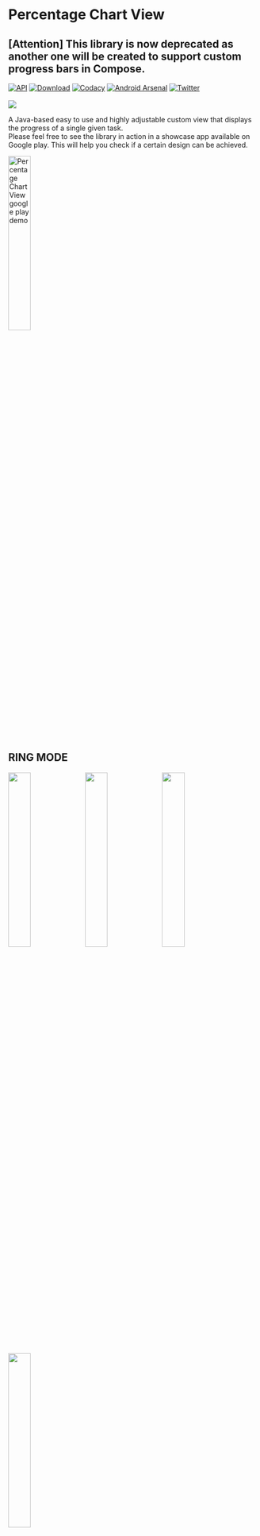 # Percentage Chart View
## [Attention] This library is now deprecated as another one will be created to support custom progress bars in Compose.
[![API](https://img.shields.io/badge/API-16%2B-brightgreen.svg?style=flat)](https://android-arsenal.com/api?level=16)
[![Download](https://api.bintray.com/packages/ramijemli/PercentageChartView/com.ramijemli.percentagechartview/images/download.svg?version=0.3.1)](https://bintray.com/ramijemli/PercentageChartView/com.ramijemli.percentagechartview/0.3.1/link)
[![Codacy](https://api.codacy.com/project/badge/Grade/41c7a0fa1c104a318e60dc4673e83590)](https://www.codacy.com/app/RamiJ3mli/PercentageChartView?utm_source=github.com&amp;utm_medium=referral&amp;utm_content=RamiJ3mli/PercentageChartView&amp;utm_campaign=Badge_Grade)
[![Android Arsenal](https://img.shields.io/badge/Android%20Arsenal-PercentageChartView-yellow.svg?style=flat)](https://android-arsenal.com/details/1/7600)
[![Twitter](https://img.shields.io/badge/Twitter-@RamiJemli-blue.svg?style=flat)](http://twitter.com/rami_jemli)
<br/>
<br/>
<img src="art/cover.png" />
<br/>

A Java-based easy to use and highly adjustable custom view that displays the progress of a single given task.
<br/>Please feel free to see the library in action in a showcase app available on Google play. This will help you check if a certain design can be achieved.

<a href="https://play.google.com/store/apps/details?id=com.ramijemli.percentagechartview"><img src="art/google-play-badge.png" title="Percentage Chart View google play demo"  width="30%"></a>

## RING MODE
<img src="art/showcase_1.gif" width="30%"/>  <img src="art/showcase_2.gif" width="30%"/>  <img src="art/showcase_3.gif" width="30%"/>  <br/>  <img src="art/showcase_4.gif" width="30%"/><br/>

## PIE MODE
<img src="art/showcase_5.gif" width="30%"/>  <img src="art/showcase_6.gif" width="30%"/>  <img src="art/showcase_7.gif" width="30%"/>  <br/>  <img src="art/showcase_8.gif" width="30%"/><br/>

## FILL MODE
<img src="art/showcase_9.gif" width="30%"/>  <img src="art/showcase_10.gif" width="30%"/>  <img src="art/showcase_11.gif" width="30%"/>  <br/>  <img src="art/showcase_12.gif" width="30%"/><br/>

## SETUP
Dependency should be declared in your app module level  `build.gradle` file:  
  
```  
dependencies {    

    implementation 'com.ramijemli.percentagechartview:percentagechartview:0.3.1' 
    
}  
```  

## HOW TO USE
```  
    <com.ramijemli.percentagechartview.PercentageChartView
        android:id="@+id/view_id"
        android:layout_width="match_parent"
        android:layout_height="match_parent"
        app:pcv_mode="pie"
        app:pcv_orientation="counter_clockwise"
        app:pcv_animDuration="800"
        app:pcv_animInterpolator="anticipate_overshoot"
        app:pcv_progress="10"
        app:pcv_startAngle="90"/>
  ```  

### Attributes  
| Name | Format | Default | Supported modes | Description |
| --- | :---: | :---: | :---: | --- | 
| `pcv_mode` | `enum` | `pie` | - | Sets percentage chart appearance to **`"ring"`**, **`"pie"`**, or **`"fill"`**. |  
| `pcv_orientation` | `enum` | `clockwise` | Pie, Ring | Sets progress's drawing direction to **`"clockwise"`** or **`"counter_clockwise"`**. |  
| `pcv_startAngle` | `integer` | `0` | All | Sets progress's drawing start angle to **\[0..360]**. |  
| `pcv_animDuration` | `integer` | `400` | All | Sets progress update's animation duration. |  
| `pcv_animInterpolator` | `enum` | `linear` | All | Sets progress update's animation interpolator to **`"linear"`**, **`"accelerate"`**, **`"decelerate"`**, **`"accelerate_decelerate"`**, **`"anticipate"`**, **`"overshoot"`**, **`"anticipate_overshoot"`**, **`"bounce"`**, **`"fast_out_linear_in"`**, **`"fast_out_slow_in"`**, **`"linear_out_slow_in"`**. | 
| `pcv_drawBackground` | `boolean` | `true` for pie mode <br/>`false` for ring mode | All | Sets whether to draw background or not. |  
| `pcv_backgroundColor` | `color` | `#000000` | All | Sets background color. |  
| `pcv_progress` | `integer` | `0` | All | Sets current progress. |  
| `pcv_progressColor` | `color` | Accent color | All | Sets progress color. |  
| `pcv_textColor` | `color` | `#ffffff` | All | Sets text color. |  
| `pcv_textSize` | `dimension` | `#12sp` | All | Sets text size in SP. |  
| `pcv_typeface` | `string` | System font | All | Sets progress text's typeface file path in assets folder. |  
| `pcv_textStyle` | `flag` | `normal` | All | Sets progress text's style to **`"normal"`**, **`"bold"`**, **`"italic"`**, **`"bold\|italic"`**. |  
| `pcv_textShadowColor` |  `color` | `#00ffffff` | All | Sets text shadow/glow color. |  
| `pcv_textShadowRadius` | `string` | `0` | All | Sets text shadow/glow radius. |  
| `pcv_textShadowDistX` | `float` | `0` | All | Sets text shadow/glow's x-axis distance. |  
| `pcv_textShadowDistY` | `float` | `0` | All | Sets text shadow/glow's y-axis distance. |  
| `pcv_textVerticalBias` | `float` | `0.5` | All | Sets text offset along y-axis. |
| `pcv_backgroundOffset` | `dimension` | `0dp` | Pie, Fill | Sets a margin only for background. |
| `pcv_drawBackgroundBar` | `boolean` | `true` | Ring | Sets whether to draw background bar or not. |
| `pcv_backgroundBarThickness` | `dimension` | `16dp` | Ring | Sets background bar's thickness in DP. |  
| `pcv_backgroundBarColor` | `color` | `#000000` | Ring | Sets background color. |  
| `pcv_progressBarThickness` | `dimension` | `16dp` | Ring | Sets progress bar's thickness in DP. |  
| `pcv_progressBarStyle` | `enum` | `round` | Ring | Sets progress bar's style to **`"round"`** or **`"square"`**. |  
| `pcv_gradientType` | `enum` | - | All | Sets the gradient colors' type for progress to **`"linear"`**, **`"radial"`**, or **`"sweep"`**. (sweep is not supported for fill mode) |  
| `pcv_gradientColors` | `string` | - | All | Sets the gradient colors for progress in a comma separated hex color values format; **`"#F44336 , #2196F3 , #00BCD4"`**. |  
| `pcv_gradientDistributions` | `string` | - | All | Sets the gradient colors' distribution in a comma separated float values format; **`"0.2 , 0.5 , 0.8"`**.<br/> Values must be monotonic and belong to **\[0..1]**. If ignored colors will be distributed evenly.  |  
| `pcv_gradientAngle` | `integer` | `pcv_startAngle` | All | Sets linear gradient colors' drawing angle to **\[0..360]**. |  

### Start angle
`pcv_startAngle` and `pcv_gradientAngle` attributes accept values following the next illustration.

<img src="art/angle.png" width="30%"/>

### Fluent API
All XML attributes have their Java counterparts except the `pcv_mode` attribute (for now).

Updates can be set by making the changes and calling  `apply()`. This will make sure to redraw the view only once at the end.

    mChart.textColor(Color.BLACK)  
          .textSize(sizeSp)  
          .typeface(typeface)  
          .textShadow(Color.WHITE, 2f, 2f, 2f)  
          .progressColor(Color.RED)  
          .backgroundColor(Color.BLACK)  
          .apply();
For a single update, you can call the needed setter method. e.g.  `setTextSize(sizeSp)`.

### Progress-based adaptive colors
To use the color per progress feature, you have to pass an **`AdaptiveColorProvider`** class using the **`setAdaptiveColorProvider()`** method. <br/>
Adaptive colors can be applied to progress, background, text, and background bar. <br/>
It's worth mentioning that gradient colors have a higher priority than the provided colors, and that you can ignore redefining the methods you don't need as they have an implementation by default.
  
``` 
AdaptiveColorProvider colorProvider = new AdaptiveColorProvider() {  
    @Override  
    public int provideProgressColor(float progress) {  
        if (progress <= 25)  
            return colorOne;  
        else if (progress <= 50)  
            return colorTwo;  
        else if (progress <= 75)  
            return colorThree;  
        else return colorFour;  
    }
  
    @Override  
    public int provideBackgroundColor(float progress) {  
		//This will provide a bg color that is 80% darker than progress color.
        return ColorUtils.blendARGB(provideProgressColor(progress), Color.BLACK, .8f);  
    }  
  
    @Override  
    public int provideTextColor(float progress) {  
        return provideProgressColor(progress);  
    }
  
    @Override  
    public int provideBackgroundBarColor(float progress) {  
        return ColorUtils.blendARGB(provideProgressColor(progress), Color.BLACK, .5f);  
    }  
};

mPieChart.setAdaptiveColorProvider(colorProvider);
```

### Progress changed listener
It's possible to get progress updates by setting an **`OnProgressChangeListener`**.
``` 
chart.setOnProgressChangeListener(new PercentageChartView.OnProgressChangeListener() {
    @Override
    public void onProgressChanged(float progress) {
        Log.d(TAG, String.valueOf(progress));
    }
});
``` 

### Text formatter
For text, you can use another unit instead of percentage. You have to pass a **`ProgressTextFormatter`** class using the **`setTextFormatter()`** method. <br/>
``` 
mRingChart.setTextFormatter(new ProgressTextFormatter() {  
    @Override  
    public String provideFormattedText(float progress) {  
        int days = (int) (progress * maxDays / 100);  
        return days + " days";  
    }  
});
```

## TO DO
-   [x] ~~Initial release~~  
-   [x] ~~Progress based adaptive color support~~ 
-   [x] ~~Text style support~~ 
-   [x] ~~Filled background support for ring mode~~  
-   [x] ~~Text typeface support~~  
-   [x] ~~Progress change listener~~  
-   [x] ~~Progress based adaptive color support for text, background and background bar~~
-   [x] ~~Draw orientation support~~
-   [x] ~~Text shadow/glow support~~
-   [ ] Background bar and progress bar offset support  
-   [x] ~~Text formatter support~~
-   [x] ~~Gradient colors support~~ 
-   [x] ~~Builder pattern based update pipeline~~
-   [x] ~~New mode/appearance~~
-   [ ] Segmented style support for ring mode  
-   [ ] SpannableString support  

## CONTRIBUTION
All bugs, feature requests, feedback, etc. are welcome. Please, feel free to [create an issue](https://github.com/RamiJ3mli/PercentageChartView/issues).  

You can contribute by opening pull requests on dev branch. Please try to push commits per feature for a clean commit history.

## APPS USING IT
Are you using this library in your app? Let us know and we'll show it here.

## CONTRIBUTORS    
<table>    
<tr>    
<td>    
<a href="https://github.com/RamiJ3mli"><img src="https://avatars2.githubusercontent.com/u/22471667?s=460&v=4" title="Rami Jemli" width="80" height="80"></a><br /><sub><center><b>Rami Jemli</b></center></sub>    
</td>    
</tr>    
</table>    

## LICENSE    
``` 
Copyright 2019 Rami Jemli

Licensed under the Apache License, Version 2.0 (the "License");
you may not use this file except in compliance with the License.
You may obtain a copy of the License at

    http://www.apache.org/licenses/LICENSE-2.0

Unless required by applicable law or agreed to in writing, 
software distributed under the License is distributed on an "AS IS" BASIS, 
WITHOUT WARRANTIES OR CONDITIONS OF ANY KIND, either express or implied. 
See the License for the specific language governing permissions 
and limitations under the License.
``` 
